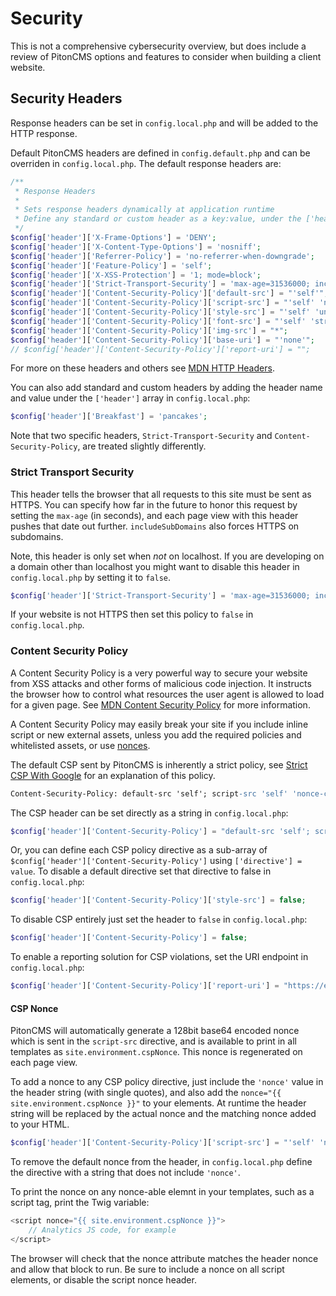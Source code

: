 # Security

This is not a comprehensive cybersecurity overview, but does include a review of PitonCMS options and features to consider when building a client website.

## Security Headers
Response headers can be set in `config.local.php` and will be added to the HTTP response.

Default PitonCMS headers are defined in `config.default.php` and can be overriden in `config.local.php`. The default response headers are:

```php
/**
 * Response Headers
 *
 * Sets response headers dynamically at application runtime
 * Define any standard or custom header as a key:value, under the ['header'] array
 */
$config['header']['X-Frame-Options'] = 'DENY';
$config['header']['X-Content-Type-Options'] = 'nosniff';
$config['header']['Referrer-Policy'] = 'no-referrer-when-downgrade';
$config['header']['Feature-Policy'] = 'self';
$config['header']['X-XSS-Protection'] = '1; mode=block';
$config['header']['Strict-Transport-Security'] = 'max-age=31536000; includeSubDomains';
$config['header']['Content-Security-Policy']['default-src'] = "'self'";
$config['header']['Content-Security-Policy']['script-src'] = "'self' 'nonce' 'unsafe-inline' 'strict-dynamic'";
$config['header']['Content-Security-Policy']['style-src'] = "'self' 'unsafe-inline' 'strict-dynamic'";
$config['header']['Content-Security-Policy']['font-src'] = "'self' 'strict-dynamic'";
$config['header']['Content-Security-Policy']['img-src'] = "*";
$config['header']['Content-Security-Policy']['base-uri'] = "'none'";
// $config['header']['Content-Security-Policy']['report-uri'] = "";
```

For more on these headers and others see [MDN HTTP Headers](https://developer.mozilla.org/en-US/docs/Web/HTTP/Headers).

You can also add standard and custom headers by adding the header name and value under the `['header']` array in `config.local.php`:

```php
$config['header']['Breakfast'] = 'pancakes';
```

Note that two specific headers, `Strict-Transport-Security` and `Content-Security-Policy`, are treated slightly differently.

### Strict Transport Security
This header tells the browser that all requests to this site must be sent as HTTPS. You can specify how far in the future to honor this request by setting the `max-age` (in seconds), and each page view with this header pushes that date out further. `includeSubDomains` also forces HTTPS on subdomains.

Note, this header is only set when _not_ on localhost. If you are developing on a domain other than localhost you might want to disable this header in `config.local.php` by setting it to `false`.

```php
$config['header']['Strict-Transport-Security'] = 'max-age=31536000; includeSubDomains';
```

If your website is not HTTPS then set this policy to `false` in `config.local.php`.

### Content Security Policy
A Content Security Policy is a very powerful way to secure your website from XSS attacks and other forms of malicious code injection. It instructs the browser how to control what resources the user agent is allowed to load for a given page. See [MDN Content Security Policy](https://developer.mozilla.org/en-US/docs/Web/HTTP/Headers/Content-Security-Policy) for more information.

A Content Security Policy may easily break your site if you include inline script or new external assets, unless you add the required policies and whitelisted assets, or use [nonces](#csp-nonce).

The default CSP sent by PitonCMS is inherently a strict policy, see [Strict CSP With Google](https://csp.withgoogle.com/docs/strict-csp.html) for an explanation of this policy.

```apache
Content-Security-Policy: default-src 'self'; script-src 'self' 'nonce-cqCwEKNQNtOH4FI10G3FtQ==' 'unsafe-inline' 'strict-dynamic'; style-src 'self' 'unsafe-inline' https://fonts.gstatic.com https://fonts.googleapis.com; font-src 'self' https://fonts.gstatic.com; img-src *; base-uri 'none'
```

The CSP header can be set directly as a string in `config.local.php`:

```php
$config['header']['Content-Security-Policy'] = "default-src 'self'; script-src 'strict-dynamic'; img-src *";
```

Or, you can define each CSP policy directive as a sub-array of `$config['header']['Content-Security-Policy']` using `['directive'] = value`. To disable a default directive set that directive to false in `config.local.php`:

```php
$config['header']['Content-Security-Policy']['style-src'] = false;
```

To disable CSP entirely just set the header to `false` in `config.local.php`:

```php
$config['header']['Content-Security-Policy'] = false;
```

To enable a reporting solution for CSP violations, set the URI endpoint in `config.local.php`:

```php
$config['header']['Content-Security-Policy']['report-uri'] = "https://endpoint.example.com";
```

#### CSP Nonce
PitonCMS will automatically generate a 128bit base64 encoded nonce which is sent in the `script-src` directive, and is available to print in all templates as `site.environment.cspNonce`. This nonce is regenerated on each page view.

To add a nonce to any CSP policy directive, just include the `'nonce'` value in the header string (with single quotes), and also add the `nonce="{{ site.environment.cspNonce }}"` to your elements. At runtime the header string will be replaced by the actual nonce and the matching nonce added to your HTML.

```php
$config['header']['Content-Security-Policy']['script-src'] = "'self' 'nonce' 'unsafe-inline' 'strict-dynamic'";
```

To remove the default nonce from the header, in `config.local.php` define the directive with a string that does not include `'nonce'`.

To print the nonce on any nonce-able elemnt in your templates, such as a script tag, print the Twig variable:

```php
<script nonce="{{ site.environment.cspNonce }}">
    // Analytics JS code, for example
</script>
```

The browser will check that the nonce attribute matches the header nonce and allow that block to run. Be sure to include a nonce on all script elements, or disable the script nonce header.